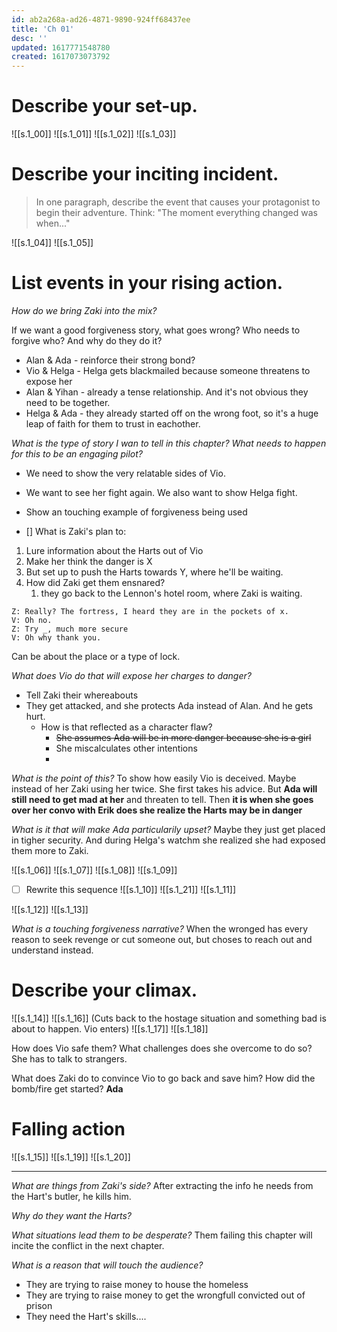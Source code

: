 ```yaml
---
id: ab2a268a-ad26-4871-9890-924ff68437ee
title: 'Ch 01'
desc: ''
updated: 1617771548780
created: 1617073073792
---
```

# Describe your set-up.

![[s.1_00]]
![[s.1_01]]
![[s.1_02]]
![[s.1_03]]

# Describe your inciting incident.
> In one paragraph, describe the event that causes your protagonist to begin their adventure. Think: "The moment everything changed was when..."

![[s.1_04]]
![[s.1_05]]

# List events in your rising action.

*How do we bring Zaki into the mix?*

If we want a good forgiveness story, what goes wrong? Who needs to forgive who? And why do they do it?
- Alan & Ada - reinforce their strong bond?
- Vio & Helga - Helga gets blackmailed because someone threatens to expose her
- Alan & Yihan - already a tense relationship. And it's not obvious they need to be together.
- Helga & Ada - they already started off on the wrong foot, so it's a huge leap of faith for them to trust in eachother.

*What is the type of story I wan to tell in this chapter?*
*What needs to happen for this to be an engaging pilot?*
- We need to show the very relatable sides of Vio.
- We want to see her fight again. We also want to show Helga fight.
- Show an touching example of forgiveness being used

- [] What is Zaki's plan to:
1. Lure information about the Harts out of Vio
2. Make her think the danger is X
3. But set up to push the Harts towards Y, where he'll be waiting.
4. How did Zaki get them ensnared?
   1. they go back to the Lennon's hotel room, where Zaki is waiting.

```
Z: Really? The fortress, I heard they are in the pockets of x.
V: Oh no.
Z: Try _, much more secure
V: Oh why thank you.
```
Can be about the place or a type of lock.

*What does Vio do that will expose her charges to danger?*
- Tell Zaki their whereabouts
- They get attacked, and she protects Ada instead of Alan. And he gets hurt.
  - How is that reflected as a character flaw?
    - ~~She assumes Ada will be in more danger because she is a girl~~
    - She miscalculates other intentions
    - 

*What is the point of this?*
To show how easily Vio is deceived. Maybe instead of her Zaki using her twice. She first takes his advice. But **Ada will still need to get mad at her** and threaten to tell.
Then **it is when she goes over her convo with Erik does she realize the Harts may be in danger**

*What is it that will make Ada particularily upset?*
Maybe they just get placed in tigher security. And during Helga's watchm she realized she had exposed them more to Zaki.

![[s.1_06]]
![[s.1_07]]
![[s.1_08]]
![[s.1_09]]

- [ ] Rewrite this sequence
![[s.1_10]]
![[s.1_21]]
![[s.1_11]]

![[s.1_12]]
![[s.1_13]]
  
*What is a touching forgiveness narrative?*
When the wronged has every reason to seek revenge or cut someone out, but choses to reach out and understand instead.

# Describe your climax.

![[s.1_14]]
![[s.1_16]]
(Cuts back to the hostage situation and something bad is about to happen. Vio enters)
![[s.1_17]]
![[s.1_18]]

How does Vio safe them? What challenges does she overcome to do so?
She has to talk to strangers.

What does Zaki do to convince Vio to go back and save him?
How did the bomb/fire get started? **Ada**

# Falling action

![[s.1_15]]
![[s.1_19]]
![[s.1_20]]


---

*What are things from Zaki's side?*
After extracting the info he needs from the Hart's butler, he kills him.

*Why do they want the Harts?*

*What situations lead them to be desperate?*
Them failing this chapter will incite the conflict in the next chapter.

*What is a reason that will touch the audience?*
- They are trying to raise money to house the homeless
- They are trying to raise money to get the wrongfull convicted out of prison
- They need the Hart's skills....
